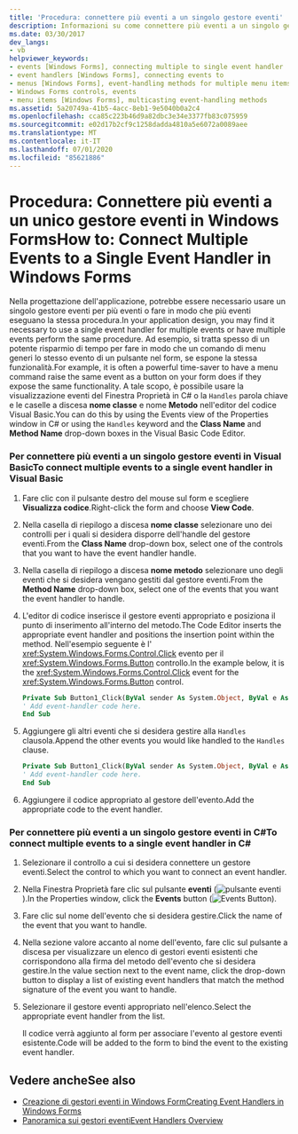 ```yaml
---
title: 'Procedura: connettere più eventi a un singolo gestore eventi'
description: Informazioni su come connettere più eventi a un singolo gestore eventi in Windows Forms usando la visualizzazione eventi della Finestra Proprietà in C#.
ms.date: 03/30/2017
dev_langs:
- vb
helpviewer_keywords:
- events [Windows Forms], connecting multiple to single event handler
- event handlers [Windows Forms], connecting events to
- menus [Windows Forms], event-handling methods for multiple menu items
- Windows Forms controls, events
- menu items [Windows Forms], multicasting event-handling methods
ms.assetid: 5a20749a-41b5-4acc-8eb1-9e5040b0a2c4
ms.openlocfilehash: cca85c223b46d9a82dbc3e34e3377fb83c075959
ms.sourcegitcommit: e02d17b2cf9c1258dadda4810a5e6072a0089aee
ms.translationtype: MT
ms.contentlocale: it-IT
ms.lasthandoff: 07/01/2020
ms.locfileid: "85621886"
---
```

# <a name="how-to-connect-multiple-events-to-a-single-event-handler-in-windows-forms"></a><span data-ttu-id="46d1d-103">Procedura: Connettere più eventi a un unico gestore eventi in Windows Forms</span><span class="sxs-lookup"><span data-stu-id="46d1d-103">How to: Connect Multiple Events to a Single Event Handler in Windows Forms</span></span>
<span data-ttu-id="46d1d-104">Nella progettazione dell'applicazione, potrebbe essere necessario usare un singolo gestore eventi per più eventi o fare in modo che più eventi eseguano la stessa procedura.</span><span class="sxs-lookup"><span data-stu-id="46d1d-104">In your application design, you may find it necessary to use a single event handler for multiple events or have multiple events perform the same procedure.</span></span> <span data-ttu-id="46d1d-105">Ad esempio, si tratta spesso di un potente risparmio di tempo per fare in modo che un comando di menu generi lo stesso evento di un pulsante nel form, se espone la stessa funzionalità.</span><span class="sxs-lookup"><span data-stu-id="46d1d-105">For example, it is often a powerful time-saver to have a menu command raise the same event as a button on your form does if they expose the same functionality.</span></span> <span data-ttu-id="46d1d-106">A tale scopo, è possibile usare la visualizzazione eventi del Finestra Proprietà in C# o la `Handles` parola chiave e le caselle a discesa **nome classe** e nome **Metodo** nell'editor del codice Visual Basic.</span><span class="sxs-lookup"><span data-stu-id="46d1d-106">You can do this by using the Events view of the Properties window in C# or using the `Handles` keyword and the **Class Name** and **Method Name** drop-down boxes in the Visual Basic Code Editor.</span></span>  
  
### <a name="to-connect-multiple-events-to-a-single-event-handler-in-visual-basic"></a><span data-ttu-id="46d1d-107">Per connettere più eventi a un singolo gestore eventi in Visual Basic</span><span class="sxs-lookup"><span data-stu-id="46d1d-107">To connect multiple events to a single event handler in Visual Basic</span></span>  
  
1. <span data-ttu-id="46d1d-108">Fare clic con il pulsante destro del mouse sul form e scegliere **Visualizza codice**.</span><span class="sxs-lookup"><span data-stu-id="46d1d-108">Right-click the form and choose **View Code**.</span></span>  
  
2. <span data-ttu-id="46d1d-109">Nella casella di riepilogo a discesa **nome classe** selezionare uno dei controlli per i quali si desidera disporre dell'handle del gestore eventi.</span><span class="sxs-lookup"><span data-stu-id="46d1d-109">From the **Class Name** drop-down box, select one of the controls that you want to have the event handler handle.</span></span>  
  
3. <span data-ttu-id="46d1d-110">Nella casella di riepilogo a discesa **nome metodo** selezionare uno degli eventi che si desidera vengano gestiti dal gestore eventi.</span><span class="sxs-lookup"><span data-stu-id="46d1d-110">From the **Method Name** drop-down box, select one of the events that you want the event handler to handle.</span></span>  
  
4. <span data-ttu-id="46d1d-111">L'editor di codice inserisce il gestore eventi appropriato e posiziona il punto di inserimento all'interno del metodo.</span><span class="sxs-lookup"><span data-stu-id="46d1d-111">The Code Editor inserts the appropriate event handler and positions the insertion point within the method.</span></span> <span data-ttu-id="46d1d-112">Nell'esempio seguente è l' <xref:System.Windows.Forms.Control.Click> evento per il <xref:System.Windows.Forms.Button> controllo.</span><span class="sxs-lookup"><span data-stu-id="46d1d-112">In the example below, it is the <xref:System.Windows.Forms.Control.Click> event for the <xref:System.Windows.Forms.Button> control.</span></span>  
  
    ```vb  
    Private Sub Button1_Click(ByVal sender As System.Object, ByVal e As System.EventArgs) Handles Button1.Click  
    ' Add event-handler code here.  
    End Sub  
    ```  
  
5. <span data-ttu-id="46d1d-113">Aggiungere gli altri eventi che si desidera gestire alla `Handles` clausola.</span><span class="sxs-lookup"><span data-stu-id="46d1d-113">Append the other events you would like handled to the `Handles` clause.</span></span>  
  
    ```vb  
    Private Sub Button1_Click(ByVal sender As System.Object, ByVal e As System.EventArgs) Handles Button1.Click, Button2.Click  
    ' Add event-handler code here.  
    End Sub  
    ```  
  
6. <span data-ttu-id="46d1d-114">Aggiungere il codice appropriato al gestore dell'evento.</span><span class="sxs-lookup"><span data-stu-id="46d1d-114">Add the appropriate code to the event handler.</span></span>  
  
### <a name="to-connect-multiple-events-to-a-single-event-handler-in-c"></a><span data-ttu-id="46d1d-115">Per connettere più eventi a un singolo gestore eventi in C\#</span><span class="sxs-lookup"><span data-stu-id="46d1d-115">To connect multiple events to a single event handler in C\#</span></span>
  
1. <span data-ttu-id="46d1d-116">Selezionare il controllo a cui si desidera connettere un gestore eventi.</span><span class="sxs-lookup"><span data-stu-id="46d1d-116">Select the control to which you want to connect an event handler.</span></span>  
  
2. <span data-ttu-id="46d1d-117">Nella Finestra Proprietà fare clic sul pulsante **eventi** (![pulsante eventi](./media/vxeventsbutton-propertieswindow.png "vxEventsButton_PropertiesWindow")).</span><span class="sxs-lookup"><span data-stu-id="46d1d-117">In the Properties window, click the **Events** button (![Events Button](./media/vxeventsbutton-propertieswindow.png "vxEventsButton_PropertiesWindow")).</span></span>  
  
3. <span data-ttu-id="46d1d-118">Fare clic sul nome dell'evento che si desidera gestire.</span><span class="sxs-lookup"><span data-stu-id="46d1d-118">Click the name of the event that you want to handle.</span></span>  
  
4. <span data-ttu-id="46d1d-119">Nella sezione valore accanto al nome dell'evento, fare clic sul pulsante a discesa per visualizzare un elenco di gestori eventi esistenti che corrispondono alla firma del metodo dell'evento che si desidera gestire.</span><span class="sxs-lookup"><span data-stu-id="46d1d-119">In the value section next to the event name, click the drop-down button to display a list of existing event handlers that match the method signature of the event you want to handle.</span></span>  
  
5. <span data-ttu-id="46d1d-120">Selezionare il gestore eventi appropriato nell'elenco.</span><span class="sxs-lookup"><span data-stu-id="46d1d-120">Select the appropriate event handler from the list.</span></span>  
  
     <span data-ttu-id="46d1d-121">Il codice verrà aggiunto al form per associare l'evento al gestore eventi esistente.</span><span class="sxs-lookup"><span data-stu-id="46d1d-121">Code will be added to the form to bind the event to the existing event handler.</span></span>  
  
## <a name="see-also"></a><span data-ttu-id="46d1d-122">Vedere anche</span><span class="sxs-lookup"><span data-stu-id="46d1d-122">See also</span></span>

- [<span data-ttu-id="46d1d-123">Creazione di gestori eventi in Windows Form</span><span class="sxs-lookup"><span data-stu-id="46d1d-123">Creating Event Handlers in Windows Forms</span></span>](creating-event-handlers-in-windows-forms.md)
- [<span data-ttu-id="46d1d-124">Panoramica sui gestori eventi</span><span class="sxs-lookup"><span data-stu-id="46d1d-124">Event Handlers Overview</span></span>](event-handlers-overview-windows-forms.md)
